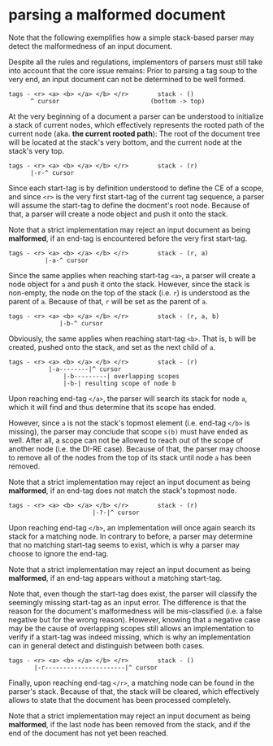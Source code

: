 
<!-- ======================================================================= -->
# parsing a malformed document

Note that the following exemplifies how a simple stack-based parser may detect
the malformedness of an input document.

Despite all the rules and regulations, implementors of parsers must still take
into account that the core issue remains: Prior to parsing a tag soup to the
very end, an input document can not be determined to be well formed.

```
tags - <r> <a> <b> </a> </b> </r>        stack - ()
      ^ cursor                         (bottom -> top)
```

At the very beginning of a document a parser can be understood to initialize
a stack of current nodes, which effectively represents the rooted path of the
current node (aka. **the current rooted path**): The root of the document tree
will be located at the stack's very bottom, and the current node at the stack's
very top.

```
tags - <r> <a> <b> </a> </b> </r>        stack - (r)
      |-r-^ cursor
```

Since each start-tag is by definition understood to define the CE of a scope,
and since `<r>` is the very first start-tag of the current tag sequence, a
parser will assume the start-tag to define the docment's root node. Because
of that, a parser will create a node object and push it onto the stack.

Note that a strict implementation may reject an input document as being
**malformed**, if an end-tag is encountered before the very first start-tag.

```
tags - <r> <a> <b> </a> </b> </r>        stack - (r, a)
          |-a-^ cursor
```

Since the same applies when reaching start-tag `<a>`, a parser will create a
node object for `a` and push it onto the stack. However, since the stack is
non-empty, the node on the top of the stack (i.e. `r`) is understood as the
parent of `a`. Because of that, `r` will be set as the parent of `a`.

```
tags - <r> <a> <b> </a> </b> </r>        stack - (r, a, b)
              |-b-^ cursor
```

Obviously, the same applies when reaching start-tag `<b>`. That is, `b` will
be created, pushed onto the stack, and set as the next child of `a`.

```
tags - <r> <a> <b> </a> </b> </r>        stack - (r)
           |-a--------|^ cursor
               |-b---------| overlapping scopes
               |-b-| resulting scope of node b
```

Upon reaching end-tag `</a>`, the parser will search its stack for node `a`,
which it will find and thus determine that its scope has ended.

However, since `a` is not the stack's topmost element (i.e. end-tag `</b>` is
missing), the parser may conclude that scope `s(b)` must have ended as well.
After all, a scope can not be allowed to reach out of the scope of another
node (i.e. the DI-RE case). Because of that, the parser may choose to remove
all of the nodes from the top of its stack until node `a` has been removed.

Note that a strict implementation may reject an input document as being
**malformed**, if an end-tag does not match the stack's topmost node.

```
tags - <r> <a> <b> </a> </b> </r>        stack - (r)
                       |-?-|^ cursor
```

Upon reaching end-tag `</b>`, an implementation will once again search its
stack for a matching node. In contrary to before, a parser may determine that
no matching start-tag seems to exist, which is why a parser may choose to
ignore the end-tag.

Note that a strict implementation may reject an input document as being
**malformed**, if an end-tag appears without a matching start-tag.

Note that, even though the start-tag does exist, the parser will classify
the seemingly missing start-tag as an input error. The difference is that the
reason for the document's malformedness will be mis-classified (i.e. a false
negative but for the wrong reason). However, knowing that a negative case may
be the cause of overlapping scopes still allows an implementation to verify
if a start-tag was indeed missing, which is why an implementation can in
general detect and distinguish between both cases.

```
tags - <r> <a> <b> </a> </b> </r>        stack - ()
       |-r----------------------|^ cursor
```

Finally, upon reaching end-tag `</r>`, a matching node can be found in the
parser's stack. Because of that, the stack will be cleared, which effectively
allows to state that the document has been processed completely.

Note that a strict implementation may reject an input document as being
**malformed**, if the last node has been removed from the stack, and if
the end of the document has not yet been reached.
